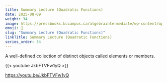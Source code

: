 ```yaml
---
title: Summary Lecture (Quadratic Functions) 
date: 2025-08-09
weight: 34
image: https://pressbooks.bccampus.ca/algebraintermediate/wp-content/uploads/sites/599/2018/12/CNX_IntAlg_Figure_09_06_001_img_new.jpg
emoji: 🧮
slug: "Summary Lecture (Quadratic Functions)"
linkTitle: Summary Lecture (Quadratic Functions) 
series_order: 34
---
```


A well-defined collection of distinct objects called elements or members.

{{< youtube JkbFTVFw1yQ >}}

https://youtu.be/JkbFTVFw1yQ
